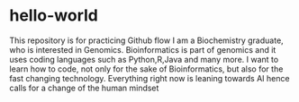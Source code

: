 # hello-world
This repository is for practicing Github flow
I am a Biochemistry graduate, who is interested in Genomics. Bioinformatics is part of genomics and it uses coding languages such as Python,R,Java and many more. I want to learn how to code, not only for the sake of Bioinformatics, but also for the fast changing technology. Everything right now is leaning towards AI hence calls for a change of the human mindset

